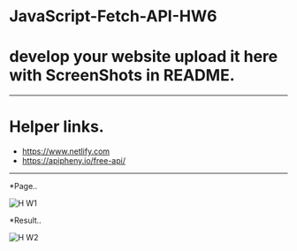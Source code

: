 # JavaScript-Fetch-API-HW6
# develop your website upload it here with ScreenShots in README.
--------------------------------------------------------------------------------------------------------

# Helper links.
* https://www.netlify.com
* https://apipheny.io/free-api/ 

--------------------------------------------------------------------------------------------------------

*Page..

![H W1](https://user-images.githubusercontent.com/103147207/188337211-69772923-7a80-4b1b-8d85-5e326c5f7731.PNG)

*Result..

![H W2](https://user-images.githubusercontent.com/103147207/188337217-5579824f-0f31-4d57-b896-0a19623850f3.PNG)
